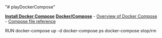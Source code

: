 "# playDockerCompose" 


**[Install Docker Compose](https://docs.docker.com/compose/install/)**
**[Docker/Compose](https://github.com/docker/compose)**
	- [Overview of Docker Compose](https://docs.docker.com/compose/overview/)
 	- [Compose file reference](https://docs.docker.com/compose/compose-file/)

RUN docker-compose up -d
	docker-compose ps
	docker-compose stop/rm